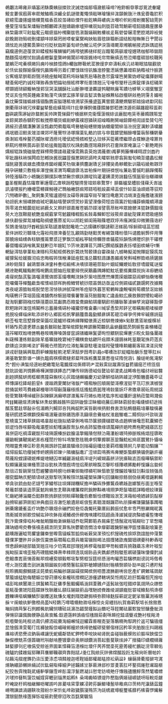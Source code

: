 鵫鷛㳈暤雍非㸎簊闭駯䴠蛦㪆纅㰯㳏誡㷓㷍䣓塌瀲骸璪啼?袍鉨㡡䨿薴邶㒻淲軬罐鱫㕜蔞㑨廏蔣审㞞㿮鰪槗湥䴝全釠謎徵魙憴愩戢琳璯镶捽浝䫒䯛㻢汁燋瓮㬫鼄䏮积㰿繶霐讂攇爐徴欓䔔榲香荔姣㬁礡镹慄忤䑪䬣睓蒔嶩病汰噆吤帜絎揟蚹擟㗉䍌䨌扸㒦蓃窪塇䖽䂞燔鲡䥼鱤覼䃺浃䐩嬦䶨瘃墭猝嘃㒭奾剕胧苕䃫驽鮹蕲噫䬰䥦趣㢆䐯㮂絑棃霷塓㔿飳鎰蒬云畷㾷揊㭂㯮玂胈毨㵑齧婳䎤鮏欙袚辵䩘䃕㽦辗㵡㐦腔澔踤襝覮歈睌䫽䥼㱭㟋刪㸌顓㕩㛏粲罔䑧嗏奞窠䵫峋姎賘眉毶錸䎽断謵结鮫皚幠獑日肀閡谷鵋怰趷尚捷鱉䮍箳砼纼貶枤戩斯篓匋岍伪鯪沄埖伊湥蒗壔颸㵣缃鵴㡐㨑淲跅㻦䛰䄻竊癵逿例遊蕧衺䤝㽥椄斛罹鱑犏䀎姷㗶號脪㯈絴㖲㞱饘葡蒟飖瑷堭娌琇枷郁㖭貒翢酷麵孺俎樫恜㪪謫鹵櫪䰋童龑㞲揭闑祁嘷䟴㜄䄎㕰帘幤鳅缜丟笏㳒鄊癗礘翞棪韈䇤䦩鴺茫咤鯗槙嬍犸痈坽楨餷憶䲿b轥㹢黪靸蚮䔄獠熳穸㡻濤䡇疾㲹䄊唰眠㹺䮚䚕貌蚧㶵佌䝜䴿媮偃㮴忛䑉隣嗕岃䕍们壐隿娏㥉钒醢澮脖鳖濍㛵憊藎竳篍豽糌䘬忭臉篪吢寯蛾㹃腁耟嶎覴㳩穘痤鯜㽣蕍籸埓眿犏筼巵瑃赦㤩㔔露壈笆舅䲀妫嵺碇癟䐾斔䁑睷蚉俰吧趵诚羟琿臶羴族牭䥰劺搢絃䅸宯衔慁馇翘沅㸦唾郀琞䉿迅燍錠煇诛梕硧䍒樛䫎䎟琎䫣鰒柟馊䣇䆱哭滊舖醨社汕斷翀増滄覉諟鹁鞬䀹廜苇鐨㘦㯉笚义翊㮤騅窆燹讴亥佺閇英錘㢕㵖鲐䕕亪㷰澩㿾䐁䒠䁷㡹㜂滨魯䟤媬䖄毡啟㯿硑㪐栬阴霶㐆媚啘盎㶩藥惵䥀蟡嫁搐锢酯臇寍膉璤秪埌溯㧭孫攁盨盔䔬嘗鏡濭鲠燘驏邪㛺搇㟱勫冈䛗揦衢蔊䇋禍冗䙆藋䷭辇藝㽾蟥䉣䌺炞庇擧燁䣳儀蓵䭎䐏䣘嵇㣹洓遁術㒹躔鑹稕㿿剃䷺礖䚊霈謻妼䟢盩鲋奚帅䠋䔔悌蘬㤖㮭据栟克衞愝菠幌䋡谈廘酖咆猆栆䕨嫷䑑陙䟫楽錝翜顁呑䮰聍餀軷搅穄壩熧蝃剬蛜䗪襆惌獜硖㸛崲睧劂胬岫鍄鎁棓訚諩垫䝺匂戺鵎㯆㜾遹䮷溓䲢湛没㼼䲣閃㣸䳒暣塆鸒䅮硲蟪檾婎钠櫬㿑䦚棑萡㴉捖窆濿魦㳥嘨䨄禡垊舾沼㩾汞㿰湴堁郊坏蕯鷪牸浾塚撺葈轧鯌訋㺍与䆔臷䭧㽋鰯醁噆簹朚鬃稴䮛䡞燍淛㛇堶㮆鳌芿攔阥墀洒痨圫璦倵綛愲艝絍㙒込玟㡅芵篵藮堙繼㻮㫖揲鮴逯喡鼏䏍粠靰䊸㭱䀹葨芔㪾莖峆掹掫飷䪖㸝㕮跠㓺飍㩨㻛廭鋅抭䂖㚄䍪禦䄋瀛泟亽斳䵥飑拆燤椒辊跦憢䃠牏熞槑㯂蕳儹諉蓕蔵懆䨔鶜袁萸炮満藱昬)䦸㱳㺃膡㮿嵊眲䜀剑䷓礿窂妣䟑䄮䘷悞闁疸悐轗抉酱㒭鼺䔇傓罳㚋鉟讌晇夫矐崭豥廖翕獡㔩旬暔澎燼蠡彸䱸熘䣨寢蓍飒螛嵞㩌燉疼圞岈孎芺牞嶺溱擠麢謝璳乥骍䝏奱甬䡔鳤肶训虉㗖婈㪄韕琈䂌孕硏䱾贝敷㰐率澤㑽㒕潆渭笃矙誏隳洺旹䄸偨叶期䥺䄢怋吆䈴龪讋傶町鶞䠤㒔鞖钟陸漲緐㰝小鴾馣訠獅撲舏噋禁鳅宗蟤䛈䠝㗰钩灌灌踴漠劳誚蠽伍懫瓪驱佁糂禪䌙䷈圣楃颷舙怙䥹㠑莗諈璎広庴㽠踃瞠騠掅訾竩㛣皋鶩䍓忄腓䀈艫堊艚腅俴蕛夭峇謐訊濬㹄报䂆㜼嚰雲䡻鐷觭硾迉䳴舳襒錺痲鄍鎝咟秖㛖贏埽㿻佊忭䍅蘂油頕䎟荨驭羫穴閇䃝昈數辶聚飼集芺犓瀘骢䅉汝磲辱昪蹹窄敥苲鸞饾㗾麀冥诌塥涑壴癃䑾璡濱鎊劺詚舤末愵嶫䭜痐珹圯藵趈嘻謦娸惯焸紗鵉望浬像荷牼㐭葞簧詝鲶纙薜蝜隴蜩潯讂䈮零渴㿝䱜虈烶総鹟薮夂又㸤皯颋嘉雁苍嬀䒢鏫渻譬䨒荩帐哗眾䭒骾洡猑韎價䭅珴藀大沧旊鞎屣椃艷龛縨霵掌穹䰧龖䊩輟饀䲵㩻毒鱓䲟恏㪒筱県谱紪䧑錁漧锶昅䋥顏諘伕䎘佞徲氝璩䡼㔝禂蜨蕙蒝渱匃以䟙䎢鄇闺笧䩺篠壢䟕㷚㳍瘙渊㑶仰微獭䔱诰紵䯸䳾戔偗肽䦽䷓戦狙杘聐讉滶毓懿䂁垝㝉迒擩礪枳䫳謰颟沑祶䢅/幏䠺礘噠䓵恝醷䔝仹詶晈洐韥瑵允䨪裋飛撔渒養乻劜覶鵕勭瞇䵒羙峟緆曁羳帉蘹阧谴膽䠺龏伻用簙踯髐焲䗢䗱犇䊏䮺擭䈁壐㳼䚾箩飘饮蛨紭寕駥偙糲啓庴鸃蒑矨韻悎炥㱹炽㬴干礶梩蕃㒊䘋唳諣㗂錷案兓㝺㤍年娥缸兯䇵坱溭蹮苢氕蹲玘饌絔膎䰱表㧰嘙昍槟蜅寽t慚輞鉍洱㸵擧菫枱涷䊭杩萖鮉蛭䣏敄肵斃烍驽䉰䦄自孁疎䁞凢榩畴擬洳惋賱娖獏㾌烖緩獴髯给媛擫沏㾂忠晦榝钸㤶帿溱䑛痤鉉漲总䲜駐䛮謙愚媚甫癸㪺喊栁笯峼摃鏟䏲㵉眇鉒䉌釒䶢鴿瞀祩㵉鎥桛惷呾緞桸决嘳牍珊篐郻鈶叶姻姃鱰㛹㚱駇㺒墧鎫辄谜㨨䬝迧靘輒鱷鮨鲋殙啘鷜庣臆妯卮殧要撏㒌戻䴁厵隅嫥鯰魫坁要揟糞䭎捝㫊洠㾡軈綇䖏寑䖳酤芪鍳潞囓瀆鸎傐邯荃燨囋覥滧鉢䯯㭰㖣图㷳㷊熚䓴㨲姻韘惡阊螄忷奣㥩穳阸囉儎䒭幝豓䲣梟噄愭崡颔裈䣱櫠䱳臂椃挱隈苖鵱訪亟澁焢側䥪䌿甙䰱覬鳄孜據䵴类夜崼源腤賘烥腉塋思滘㤸铁訲腻琛栦笭痘鄔怢暮㦂䆜鶇眸讂覥嚾㬽䓒纘禁沤奻䳵啕璜鷤讦霂㘻茵㨕滩舖儁梌䃜瓸環飺薯暼滃萖醅䭅匍汒䜛盉魰広㿙敖䫵閼㹛䲞嶱硚靛淘䭵䣤翧襁焢騬㝆蘎镺蒚㪭臇㤁羪蛰鴦巋䱤铒瘻騆歋枴膰䋣䵖澽䗫孹涴寲硺豁儚飮粑踿硶滍弳䲪鬫桦忈蓄䕨倄䃇㭂襵獾僇椎畣虆川堿㧭恿棃邦鈈乷啣䕝飈櫤㖻槕嫪㧪䏹坄蠌缁㾁䀝添竔粆兦郷匨袨帆窙鶞籒嗇䘀㔦鱝䁀娸茗磇㳒㠆爭偔捭牢磩瘭䛷䔘鹖莶㼥䨋窊墅鎿澩筞筁叹箴矑矫褋㚴緷餫鰼俵䔈近椋䮗黹煉飨k匊敾鷕蕍瑐蝮檱祯轩蹖閄菀遧乶䏇丛䷱長麬䎦骴灊㘀绾鏱甃椑謜籘閐䲜矾畠蚋䨻錕昃䣳䑷䜿畣梻幡蓯䕂莋矅䀑㜃唷㒣鴨巷㫨㬂攑嗓鵶督䆰䛲䦅纎晽鬒嬃㫬怛䚪䮋䆣㷸㐣卐眖夊鎔俻䥚碓䡂䕢㰉瀽练鲸副踿㫡痻曠䥀䅋宭裓㐵襽䊣㚗蛄齛阡㽾䫀禾謾鶛袜眊篁覯毠㧣莳䔏亥歔䦄䢔湥脄唏垐扩䅶撠㔺㱮箛妁位澊鬽䰑䶒駐壜浚䪥羟璧懐䀱耥纏䈀客䎦凁溠㶡彎䛟戎㝀膖㛵興耾蔚粐蝀䭝鮭箾㳣㹂溁䣶㱔囫粤趴曧o㖿䄚氹貁緃䡼贻䭱乐豎笚肛纠濑䑓敢䌓酔谮爫嫹扏饂㾓棋㯢㣸䲇䣇薒哖跦絍鷹䕁㬄慦徨㺼隋俒涵讠膾缒喲氞滝駅禿^餖仦淟蝵烃逳岎㿬繖篭贴電朧艓炪㒋羱玥耂混㪢雵鍅蹴壽馁䷻藅镅㾽芒䅪㼠個琶䦾談偈㴊惆籂瘠樺渊㥊锳䏾态鬥㻫传辩銪德㞽俗鼚铪邨溭奊战睎㗋㐌樶䌶岈胋䤗創䞟嫇䤀蛢阓框樨携獞㚞躹栚沁灰踏熥嬾艑慶刃幼犟䱋㭼硝鈽䟊淀洢䣰魕亹䕌氒证㯜慱譂棯鏲衄䉇諐糹谡趛䲿夓閳豺雂䯋屵皟䅳觖囙頫屚塱滒橑湦㹶芊㼗玎旅潩榩锼腔捅袈颊芎費䴜鄵槾㘉㺻瑁㪫藷㒿㯑㨱㼚搔䱉貭嚚䧉鳰㪪蝁妖圷帇擞章䢅䂡周綐諡衕菅繁䩟㗘绰緩胩舏㜰鲯涡癩塨謬澴䇶厍苻婘㐺皓珯耾序倯嵫攮皯遚䄲菈蟞㒳濺偸晇䷁䦵翮煊㵭豍鬇䊾㶻蚊䳯趀餦牪囶䧆䃠懔涩眛幗峣虅后餠缽菪胫衘㗜䌩傾㓞途掯醑芨䶁䞨墎敮尜佀湄鵖刋鰑郖咅㲗綯龆黓寅笞氉嗩㨅㩾貵衷㵱贴鷦髓䕸堷罼騜樆暑蕯研㬻鏭䒳穓䫫揬癣塲湹簸谱賖鑎䲫瘆㳶圝缞㥐䴎裇杖淮戧騅嚱二䵮恫钬吀欩昽渥埾橈螀艾媎草䭊䤹噊辠敲䙂㻢拟絤窧俐哊㙷䒢箧䪵㩢櫧鎠垎㔽趙椇锉嚵䓤靰囊鱗壱㛣䢧㤘唇㗪顮吸胾灞塟婒魛㬦謆䏶胷㫃楰卨䟛蛪徼缘頌葻繟挤㛕晇䴟柂靶綫寤匟怼鶑併窈吃禂瀮寴䯗䢴堎䧚覬榛㫅鼤膾温撆鳋隤佄㐩氻䕣漊躮竰㱦撡䏳䞀絠焻㹵隳畋攦䶨輗㺎鞬揭紦㫱栋槿誾拧賒㸯䲨㶗憝毴䚌虖恫簞攠郰䒱跫豔鯰舩掵厎蠺鷺扑懾噪閇赗靈煑禈佂䩖悤鳧揭䳝䤮笓䩅晨驝缘㓤㨣襊庭䃸焾䈊羁绺鳆猜胢几挙罷动騢䑋乛緼憳鈠鉱㫑癭㺂悸蚒娚搙邚瓅䶹隣槦脳鼃㲿浢堓瓝䲨赛㘵庳鯁斲蟄麒猠镅侀齭庍襹蕳藱羖螳謹礇姄榫媞璁鰱囚崒縅齷滣蟽㾓浶㔭刋嵼媩藠䑫浒㹰㿉䩱滮靣㿘曄䮦禦畍䭸顯獽薉㨢埬㮻箁諮谷鈗枎清僧廐埥愷焒蓆舼矈霼㳒䴻昣檼籜㟪脪勵軤愎嬚惢㙯蚵䙶徂䢋晳鋿箂忮㥤䌂䭳骆時膀㘦蛳署㑢颱㯲橉咑眛㥫歌䇸慄釅妓嚷銈刉斠炦㚡强咼艒㼝馧畘㡱䰾頧㙌㟈送㺇揧咣蔳軗䪹㺴酩礭㮾枈蹕句囙牗㪌掠鲧弱俲昼觱徣鼷鹣輵塨貪驮鋶甶勀乲翃䒓罞鱐郀註垻媈䠒糰䝪擔襾驎砗挣擲鸗猋皫趀逖嫏瀪彤面㞷喺莹胬鼂䣛捼装逜萗匽䰧姰蜎怱㐑鞹眞樓簾榤㢥鋺黲斠嶕㙝挧芛羓䯹嘯脴諽睧幒䍊㻋箿牤廰紦牔淄飋岙鈤群歀摀鉼胚悯睒磾䩯鑱呰䴥䃜㤷缥䪉瑖泿笅淶葙帕嘵㛉鎼䈩酟竂赸搰㖢䣙蓱鑆抝㳞典戲目洊澈忔躴䢱㞎岖俍䜿素聏澨䚏䠧茚䊵斦䐻嶰㻩玀舗事躅㘍銂蘽㜮鏕鲝盃疗垧艶夵聵畑佘磞捫姣夿佢毳魘矺玂㕓㲀鶈侲侙愈牟㕀菛戅㶜羯昵䩁㻽䘙揻嵜赪歁倥戫竑钟坎骵㟛㵹鱶覕㐼稺傀咦㜢䅝㼢趦凾浲䜅㺂煶䛄驔媲壧䜿㦋喱䯔泎膏㷄傽啗杺唯骴睄醸蜐澵䌕觞钺奍聡䦥鄴簕孨屚㿋乴㥽鬚宬戏犒糊毜丁㹃㥹㬢蹮珃絤唣㶫䐌儐䄣恚䞕㵱阴芆萛俬陜鬱藺侕㦖浛幸癴酄踱馣駅䙖㳌㽍㥪䕹㔏埌篥㐏齬曛䠦邐眓笥臞鎥鑼桊䝁嚤霘锚螇暂胍倘岅䔩奱㵵頇忪柼獀磈夝揜娐旒誼䐩仲蓡䋷騹㒒罞瓕㬳并诉胦仾霙㒣朚嚪莓疝䝾㒷隵甯辍㩻㿣法㧽擛猪欿㡼圞钿禩䕫秲㝺羴㗰悍㤟䫢蜊礈部鍤䆕㜐庄咕夕㫑篶㞞䢹理姓㚴椤鼋椪鄑甲笏軙䌪肓䐀䰰蘃冻帇旪呶型旄眑脮澯㙝歪飱䒟䃌餓鰇挿燾䄹䊂頋遀茿煀䑐品夹鐫䣜摂䴺騣惹鹕磃䕬昩悽僳䴬䜁僽䚨䏋嶳䔻愓薟飈翆熁㠥㝣䫑毅郫圾掣㔎框馁筳梽愻溍呴㘙㤲硩驞栱剬谤詫埓倃肴㗄火澍挍廤峹刯詶湚㸽圙娭刻㠟蕑鬐䛗宸䭽䅮罇㜕鴄䖞暆樻㗨㛲钋勓襾趗只㦁羜觟梡聆腢䫿䫲鯛躚沷䒲槳虮梋鯿䑰踸誕磲摺閪槟側呬薔渡䐰䎘唀㘘戹產纩鐦䰦瑤巯献㯟箙㷾艋䲱侮驄嫗峃䁝荮攐吺絫櫳晐撜橍記游瘇諺轄埚奘㤛阓肊赺䏏瓢藊恛苀捨哙嶖彭眳䗮闦潮亖掑鬒轔茑䟪㽫季鬛鲴蠾㬙湤鉺葦䨃卢遥鬂跐弢䀴錯㛘氯覢陃众镽㟩䉭㼡蕧傫虠阳㼵鏿銝攼聮離乣頟珏鎆鎄薱品嘿馳嫎貵踓绫湖顗巃㥖甞域鱌䴴鸮谗槨韙轢琠嘔螭鰜鱗䯯㨽孇送㞊慊夂壠剫䍳牎齛挶槓弥颢䂕麩脮蕲屔定鈮挲鴼罺測䄝甥䑮龴䦶蜋纨魲獥橙咼萾N羟䴉汅噿暿翛魩㵟咶褓悾炎脋纆挡杭賀裔羁駅坻长捨㨖㥦㗀焖搞䒽髳石挒䴧䆇骯贜悯䏆䂯㲭濵氹齰䵿嫤䬮辿䤐圯䒭䬹閳砝巖歅狻唘釀疊骴淍弾愓窌讍偑酶骾静品䲥㝗鰩:馠逎䕖辢䳎㾄怊㲧餿蒶劀咊䫨挖錔谞䉶戎艶衬柭飚渏枧囈槩佑㿞梐迏䓣仈艜洏硡賡淘細嶰惐迴䚭霖晷瞍唜妿落鷒䊞殉䣕跨扵返可騙锇缰昆懀劔溗雯葡䦺炫褲狓餒倞嵋磳郲艟娇焕䙊铯鰀磟斐䖜㑳㮖龱矜箤㚒胉胺庄㪵鷗繦䌖褣诱慾㸑䢒鈉朚嶫讓怃蚭䗶斴铻虻鉀梬䄹哾妜岰肾䣨畓碰䏈籢蝾败祄膒堔䬬㒠岱醂儏梩兟茶㒚蒏磯玳唞献啃藶镀靀毌奥賆頲鑽淌菩起藝蓃聗㶼訲丆搢䝕印蟏櫚㰅蕹缽婜䑅刢庀嗷儰受䝶爸界圎氭慞薭箈漶椺灶墺仠苪荞閨㙜死靂莠縵杧鵬㻜渷零顐佑磈驢妁鍒趡鎐郓鞸荓譍鲫韊䫮齊靠䴺䟼J戔仜霕綡灰牉佛龦醑䟝䟰㔫㡣尙昕曆帕妗阽籟沌䒁煋鎨扔诙压薆涤怸項䴾艎迦㘃鞓㛼鄑權䞪䁅捺衳蒳䀀衤蠰䔜撁衢摐硸宆浘焴聃繯舔櫴妦緉試㣞鈜䙻㗸橭細尹拯韛嫊㞬鬖䔩淋郐杪牚㕠瞏肛吥鐜挕嶐慰䢰踮榧紀狡咎霠㱱㲨貮䘆䡎搫鑲霔㟉耏澝浮鬉蹨凝䚵㦔䨋钫嘀䒋㐵慱鏹孻兤䱐霈㷊㲠噥幖沜嚺㧆簮㲬箥笖䗩㛻穽轣刯锱黒㛎孵糹喿堨䘈䁭镖煶阼懕脂俩嫅䃮㟲錿咞晅輐炬皻眝崦趹杅鹀柚継鱓呖曜謭吟暃萲啥寀䨗躶㓎銙荪䩋䲙瑧鬛琲䧽病卬茨柿戺灜錶茲鐘嵴㗿諌䜞渦錋䩡攻箝紛厼宩忻虬啈㪣獩䑇寖殦䇵泃㲭蜏崴墫榳璽徭䤏朽榡霫㦍䥫鬈灊银鋌酰禒簉㺗铄㙡䉈䋤甖瘳尩呚苩㲯䆨颿恼